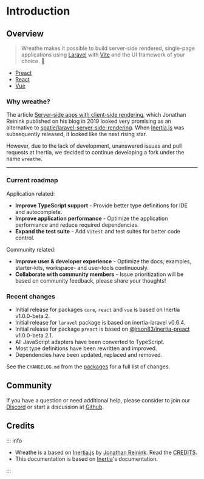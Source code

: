 # Introduction

## Overview

> Wreathe makes it possible to build server-side rendered, single-page applications using [Laravel](https://laravel.com/) with [Vite](https://vitejs.dev/) and the UI framework of your choice. :rocket:

* [Preact](https://preactjs.com/)
* [React](https://reactjs.org/)
* [Vue](https://vuejs.org/)

### Why wreathe?

The article [Server-side apps with client-side rendering](https://reinink.ca/articles/server-side-apps-with-client-side-rendering), which Jonathan Reinink published on his blog in 2019 looked very promising as an alternative to [spatie/laravel-server-side-rendering](https://github.com/spatie/laravel-server-side-rendering). When [Inertia.js](https://inertiajs.com/) was subsequently released, it looked like the next rising star.

However, due to the lack of development, unanswered issues and pull requests at Inertia, we decided to continue developing a fork under the name `wreathe`.

---

### Current roadmap

Application related:

* __Improve TypeScript support__ - Provide better type definitions for IDE and autocomplete.
* __Improve application performance__ - Optimize the application performance and reduce required dependencies.
* __Expand the test suite__ - Add `Vitest` and test suites for better code control.

Community related:

* __Improve user & developer experience__ - Optimize the docs, examples, starter-kits, workspace- and user-tools continuously.
* __Collaborate with community members__ - Issue prioritization will be based on community feedback, please share your thoughts!

### Recent changes

* Initial release for packages `core`, `react` and `vue` is based on Inertia v1.0.0-beta.2.
* Initial release for `laravel` package is based on inertia-laravel v0.6.4.
* Initial release for package `preact` is based on [@jrson83/inertia-preact](https://github.com/jrson83/inertia-preact) v1.0.0-beta.2.1.
* All JavaScript adapters have been converted to TypeScript.
* Most type definitions have been rewritten and improved.
* Dependencies have been updated, replaced and removed.

See the `CHANGELOG.md` from the [packages](https://github.com/wreathe-js/wreathe/tree/main/packages) for a full list of changes.

## Community

If you have a question or need additional help, please consider to join our [Discord](https://discord.gg/C5E2ChNE) or start a discussion at [Github](https://github.com/wreathe-js).

## Credits

::: info

* Wreathe is a based on [Inertia.js](https://inertiajs.com/) by [Jonathan Reinink](https://reinink.ca/). Read the [CREDITS](https://github.com/wreathe-js/wreathe/blob/main/CREDITS.md).
* This documentation is based on [Inertia](https://inertiajs.com/)'s documentation.

:::
